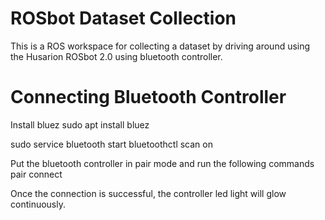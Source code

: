 # ROSbot Dataset Collection

This is a ROS workspace for collecting a dataset by driving around using the Husarion ROSbot 2.0 using bluetooth controller.


# Connecting Bluetooth Controller

Install bluez
sudo apt install bluez


sudo service bluetooth start
bluetoothctl scan on

Put the bluetooth controller in pair mode and run the following commands
pair <your-controller-MAC>
connect <your-controller-MAC>

Once the connection is successful, the controller led light will glow continuously.

